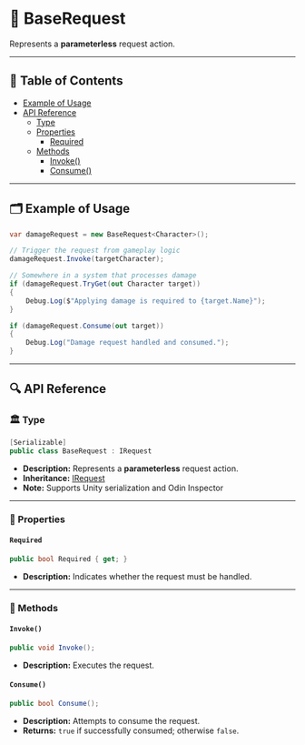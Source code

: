 # 🧩 BaseRequest

Represents a <b>parameterless</b> request action.

---

## 📑 Table of Contents

- [Example of Usage](#-example-of-usage)
- [API Reference](#-api-reference)
    - [Type](#-type)
    - [Properties](#-properties)
        - [Required](#required)
    - [Methods](#-methods)
        - [Invoke()](#invoke)
        - [Consume()](#consume)

---

## 🗂 Example of Usage

```csharp
var damageRequest = new BaseRequest<Character>();

// Trigger the request from gameplay logic
damageRequest.Invoke(targetCharacter);

// Somewhere in a system that processes damage
if (damageRequest.TryGet(out Character target))
{
    Debug.Log($"Applying damage is required to {target.Name}");
}

if (damageRequest.Consume(out target))
{
    Debug.Log("Damage request handled and consumed.");
}
```

---

## 🔍 API Reference

### 🏛️ Type <div id="-type"></div>

```csharp
[Serializable]
public class BaseRequest : IRequest
```

- **Description:** Represents a <b>parameterless</b> request action.
- **Inheritance:** [IRequest](IRequest.md)
- **Note:** Supports Unity serialization and Odin Inspector

---

### 🔑 Properties

#### `Required`

```csharp
public bool Required { get; }
```

- **Description:** Indicates whether the request must be handled.

---

### 🏹 Methods

#### `Invoke()`

```csharp
public void Invoke();
```

- **Description:** Executes the request.

#### `Consume()`

```csharp
public bool Consume();
```

- **Description:** Attempts to consume the request.
- **Returns:** `true` if successfully consumed; otherwise `false`.
